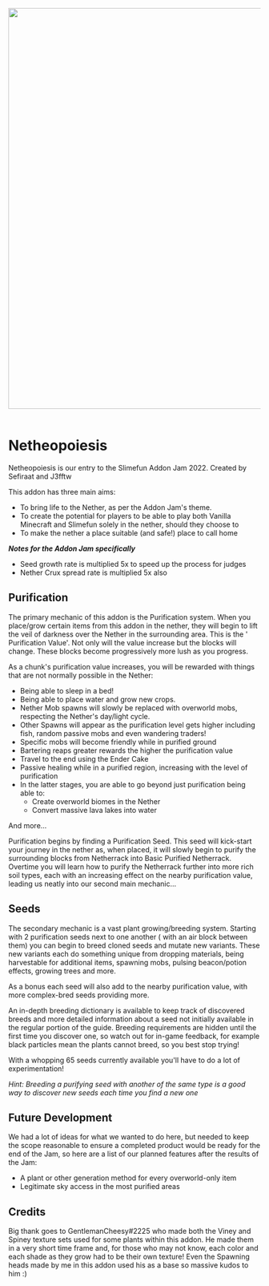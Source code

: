 <p align="center">
<img width="800" src="https://github.com/Sefiraat/Netheopoiesis/blob/master/images/logo/logo.svg"><br><br>
</p>

# Netheopoiesis

Netheopoiesis is our entry to the Slimefun Addon Jam 2022. Created by Sefiraat and J3fftw

This addon has three main aims:

- To bring life to the Nether, as per the Addon Jam's theme.
- To create the potential for players to be able to play both Vanilla Minecraft and Slimefun solely in the nether,
  should they choose to
- To make the nether a place suitable (and safe!) place to call home

***Notes for the Addon Jam specifically***

- Seed growth rate is multiplied 5x to speed up the process for judges
- Nether Crux spread rate is multiplied 5x also

## Purification

The primary mechanic of this addon is the Purification system. When you place/grow certain items from this addon in the
nether, they will begin to lift the veil of darkness over the Nether in the surrounding area. This is the '
Purification Value'. Not only will the value increase but the blocks will change. These blocks become progressively more
lush as you progress.

As a chunk's purification value increases, you will be rewarded with things that are not normally possible in the
Nether:

- Being able to sleep in a bed!
- Being able to place water and grow new crops.
- Nether Mob spawns will slowly be replaced with overworld mobs, respecting the Nether's day/light cycle.
- Other Spawns will appear as the purification level gets higher including fish, random passive mobs and even wandering
  traders!
- Specific mobs will become friendly while in purified ground
- Bartering reaps greater rewards the higher the purification value
- Travel to the end using the Ender Cake
- Passive healing while in a purified region, increasing with the level of purification
- In the latter stages, you are able to go beyond just purification being able to:
    - Create overworld biomes in the Nether
    - Convert massive lava lakes into water

And more...

Purification begins by finding a Purification Seed. This seed will kick-start your journey in the nether as, when
placed, it will slowly begin to purify the surrounding blocks from Netherrack into Basic Purified Netherrack. Overtime
you will learn how to purify the Netherrack further into more rich soil types, each with an increasing effect on the
nearby purification value, leading us neatly into our second main mechanic...

## Seeds

The secondary mechanic is a vast plant growing/breeding system. Starting with 2 purification seeds next to one another (
with an air block between them) you can begin to breed cloned seeds and mutate new variants. These new variants each do
something unique from dropping materials, being harvestable for additional items, spawning mobs, pulsing beacon/potion
effects, growing trees and more.

As a bonus each seed will also add to the nearby purification value, with more complex-bred seeds providing more.

An in-depth breeding dictionary is available to keep track of discovered breeds and more detailed information about a
seed not initially available in the regular portion of the guide. Breeding requirements are hidden until the first time
you discover one, so watch out for in-game feedback, for example black particles mean the plants cannot breed, so you
best stop trying!

With a whopping 65 seeds currently available you'll have to do a lot of experimentation!

*Hint: Breeding a purifying seed with another of the same type is a good way to discover new seeds each time you find a
new one*

## Future Development

We had a lot of ideas for what we wanted to do here, but needed to keep the scope reasonable to ensure a completed
product would be ready for the end of the Jam, so here are a list of our planned features after the results of the Jam:

- A plant or other generation method for every overworld-only item
- Legitimate sky access in the most purified areas

## Credits

Big thank goes to GentlemanCheesy#2225 who made both the Viney and Spiney texture sets used for some plants within this
addon. He made them in a very short time frame and, for those who may not know, each color and each shade as they grow
had to be their own texture!
Even the Spawning heads made by me in this addon used his as a base so massive kudos to him :)
